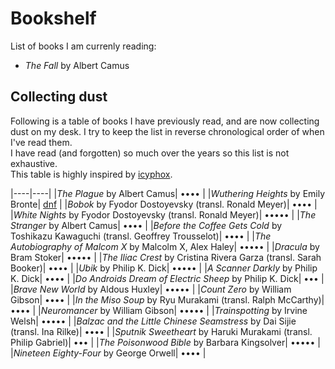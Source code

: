 # Bookshelf

List of books I am currenly reading:

- _The Fall_ by Albert Camus

## Collecting dust

Following is a table of books I have previously read, and are now collecting dust on my desk.
I try to keep the list in reverse chronological order of when I've read them.  
I have read (and forgotten) so much over the years so this list is not exhaustive.  
This table is highly inspired by [icyphox](https://icyphox.sh/reading/ "reading - icyphox").  

|----|----|
|_The Plague_ by Albert Camus| •••• |
|_Wuthering Heights_ by Emily Bronte| [dnf](# "will come back to at some point") |
|_Bobok_ by Fyodor Dostoyevsky (transl. Ronald Meyer)| •••• |
|_White Nights_ by Fyodor Dostoyevsky (transl. Ronald Meyer)| ••••• |
|_The Stranger_ by Albert Camus| •••• |
|_Before the Coffee Gets Cold_ by Toshikazu Kawaguchi (transl. Geoffrey Trousselot)| •••• |
|_The Autobiography of Malcom X_ by Malcolm X, Alex Haley| ••••• |
|_Dracula_ by Bram Stoker| ••••• |
|_The Iliac Crest_ by Cristina Rivera Garza (transl. Sarah Booker)| •••• |
|_Ubik_ by Philip K. Dick| ••••• |
|_A Scanner Darkly_ by Philip K. Dick| •••• |
|_Do Androids Dream of Electric Sheep_ by Philip K. Dick| ••• |
|_Brave New World_ by Aldous Huxley| ••••• |
|_Count Zero_ by William Gibson| •••• |
|_In the Miso Soup_ by Ryu Murakami (transl. Ralph McCarthy)| •••• |
|_Neuromancer_ by William Gibson| ••••• |
|_Trainspotting_ by Irvine Welsh| ••••• |
|_Balzac and the Little Chinese Seamstress_ by Dai Sijie (transl. Ina Rilke)| •••• |
|_Sputnik Sweetheart_ by Haruki Murakami (transl. Philip Gabriel)| ••• |
|_The Poisonwood Bible_ by Barbara Kingsolver| ••••• |
|_Nineteen Eighty-Four_ by George Orwell| •••• |
